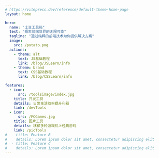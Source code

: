 ```yaml
---
# https://vitepress.dev/reference/default-theme-home-page
layout: home

hero:
  name: "土豆工具箱"
  text: "探索前端世界的无限可能"
  tagline: "通过纯粹的前端技术为你提供解决方案"
  image:
    src: /potato.png  
  actions:
    - theme: alt
      text: JS基础教程
      link: /blog/JSLearn/info
    - theme: brand
      text: CSS基础教程
      link: /blog/CSSLearn/info

features:
  - icon: 
      src: /toolsimage/index.jpg
    title: 开发工具
    details: 日常生活效率提升利器
    link: /devTools
  - icon: 
      src: /FCGames.jpg
    title: 图片工具
    details: 移植多种游戏机上经典游戏
    link: /picTools   
#  - title: Feature B
#    details: Lorem ipsum dolor sit amet, consectetur adipiscing elit
#  - title: Feature C
#    details: Lorem ipsum dolor sit amet, consectetur adipiscing elit
---
```


